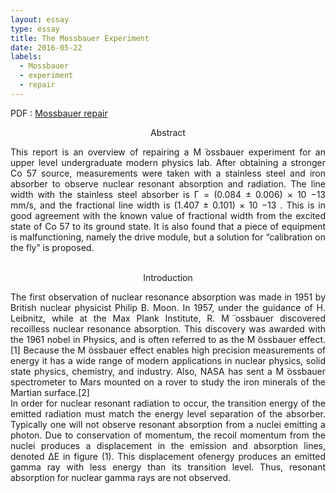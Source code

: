 ```yaml
---
layout: essay
type: essay
title: The Mossbauer Experiment
date: 2016-05-22
labels:
  - Mossbauer
  - experiment
  - repair
---
```


PDF : [Mossbauer repair](mossFinal.pdf "mossFinal PDF")

<p align="center">
Abstract

<p align="justify">

  <tr>This report is an overview of repairing a M ̈ossbauer experiment for an upper level undergraduate
modern physics lab. After obtaining a stronger Co 57 source, measurements were taken with a
stainless steel and iron absorber to observe nuclear resonant absorption and radiation. The line
width with the stainless steel absorber is Γ = (0.084 ± 0.006) × 10 −13 mm/s, and the fractional
line width is (1.407 ± 0.101) × 10 −13 . This is in good agreement with the known value of fractional
width from the excited state of Co 57 to its ground state. It is also found that a piece of equipment
is malfunctioning, namely the drive module, but a solution for “calibration on the fly” is proposed.<br>
<br>
<p align="center">
Introduction

<p align="justify">
  <tr>The first observation of nuclear resonance absorption was made in 1951 by British nuclear physicist Philip B. Moon. In 1957, under the guidance of H. Leibnitz, while at the Max Plank Institute, R. M ̈ossbauer discovered recoilless nuclear resonance absorption. This discovery was awarded with the 1961 nobel in Physics, and is often referred to as the M ̈ossbauer effect.[1] Because the M ̈ossbauer effect enables high precision measurements of energy it has a wide range of modern applications in nuclear physics, solid state physics, chemistry, and industry. Also, NASA has sent a M ̈ossbauer spectrometer to Mars mounted on a rover to study the iron minerals of the Martian surface.[2] <br>

<tr>In order for nuclear resonant radiation to occur, the transition energy of the emitted radiation must match the energy level separation of the absorber. Typically one will not observe resonant absorption from a nuclei emitting a photon. Due to conservation of momentum, the recoil momentum from the nuclei produces a displacement in the emission and absorption lines, denoted ∆E in figure (1). This displacement ofenergy produces an emitted gamma ray with less
energy than its transition level. Thus, resonant absorption for nuclear gamma rays are not observed. <br>
